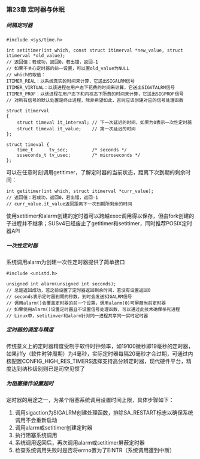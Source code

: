 ### 第23章 定时器与休眠

##### 间隔定时器

```
#include <sys/time.h>

int setitimer(int which, const struct itimerval *new_value, struct itimerval *old_value);
// 返回值：若成功，返回0，若出错，返回-1
// 如果不关心定时器的前一设置，可以置old_value为NULL
// which的取值：
ITIMER_REAL：以系统真实的时间来计算，它送出SIGALRM信号
ITIMER_VIRTUAL：以该进程在用户态下花费的时间来计算，它送出SIGVTALRM信号
ITIMER_PROF：以该进程在用户态下和内核态下所费的时间来计算，它送出SIGPROF信号
// 对所有信号的默认处置是终止进程，除非希望如此，否则应该创建对应的信号处理函数

struct itimerval 
{
    struct timeval it_interval; // 下一次延迟的时间，如果为0表示一次性定时器
    struct timeval it_value;    // 第一次延迟的时间
};

struct timeval {
    time_t      tv_sec;         /* seconds */
    suseconds_t tv_usec;        /* microseconds */
};
```

可以在任意时刻调用getitimer，了解定时器的当前状态，距离下次到期的剩余时间：

```
int getitimer(int which, struct itimerval *curr_value);
// 返回值：若成功，返回0，若出错，返回-1
// curr_value.it_value返回距离下一次到期所剩余的时间
```

使用setitimer和alarm创建的定时器可以跨越exec调用得以保存，但由fork创建的子进程并不继承；SUSv4已经废止了getitimer和setitimer，同时推荐POSIX定时器API

##### 一次性定时器

系统调用alarm为创建一次性定时器提供了简单接口

```
#include <unistd.h>

unsigned int alarm(unsigned int seconds);
// 总是返回成功，若之前设置了定时器返回剩余时间，若没有设置返回0
// seconds表示定时器到期的秒数，到时会发送SIGALRM信号
// 调用alarm()会覆盖定时器的前一个设置，调用alarm(0)可屏蔽当前定时器
// 如果使用alarm()设置定时器且不设置信号处理函数，可以通过此技术确保杀死进程
// Linux中，setitimver和alarm针对同一进程共享同一实时定时器
```

##### 定时器的调度与精度

传统意义上的定时器精度受制于软件时钟频率，如19100微秒即19毫秒的定时器，如果jiffy（软件时钟周期）为4毫秒，实际定时器每隔20毫秒才会过期，可通过内核配置CONFIG_HIGH_RES_TIMERS选择支持高分辨定时器，现代硬件平台，精度达到纳秒级别则已是司空见惯了

##### 为阻塞操作设置超时

定时器的用途之一，为某个阻塞系统调用设置时间上限，具体步骤如下：

1. 调用sigaction为SIGALRM创建处理函数，排除SA_RESTART标志以确保系统调用不会重新启动
2. 调用alarm或setitimer创建定时器
3. 执行阻塞系统调用
4. 系统调用返回后，再次调用alarm或setitimer屏蔽定时器
5. 检查系统调用失败时是否将errno置为了EINTR（系统调用遭到中断）

